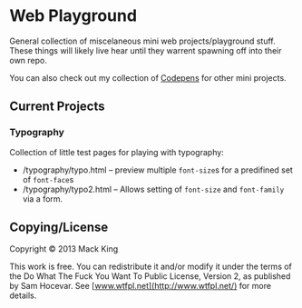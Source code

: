 # Web Playground 

General collection of miscelaneous mini web projects/playground stuff. 
These things will likely live hear until they warrent spawning off into 
their own repo.

You can also check out my collection of [Codepens](http://codepen.io/mackking) for other mini projects.

## Current Projects

### Typography

Collection of little test pages for playing with typography:

  - /typography/typo.html &ndash; preview multiple `font-size`s for a predifined set of `font-face`s
  - /typography/typo2.html &ndash; Allows setting of `font-size` and `font-family` via a form.

## Copying/License

Copyright &copy; 2013 Mack King

This work is free. You can redistribute it and/or modify it under the
terms of the Do What The Fuck You Want To Public License, Version 2,
as published by Sam Hocevar. See [www.wtfpl.net](http://www.wtfpl.net/) for more details.